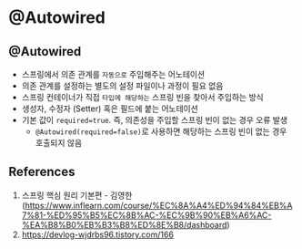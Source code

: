 # @Autowired

## @Autowired

- 스프링에서 의존 관계를 `자동으로` 주입해주는 어노테이션
- 의존 관계를 설정하는 별도의 설정 파일이나 과정이 필요 없음
- 스프링 컨테이너가 직접 `타입에 해당하는` 스프링 빈을 찾아서 주입하는 방식
- 생성자, 수정자 (Setter) 혹은 필드에 붙는 어노테이션
- 기본 값이 `required=true`. 즉, 의존성을 주입할 스프링 빈이 없는 경우 오류 발생
  - `@Autowired(required=false)`로 사용하면 해당하는 스프링 빈이 없는 경우 호출되지 않음

## References

1. 스프링 핵심 원리 기본편 - 김영한 (https://www.inflearn.com/course/%EC%8A%A4%ED%94%84%EB%A7%81-%ED%95%B5%EC%8B%AC-%EC%9B%90%EB%A6%AC-%EA%B8%B0%EB%B3%B8%ED%8E%B8/dashboard)
2. https://devlog-wjdrbs96.tistory.com/166
